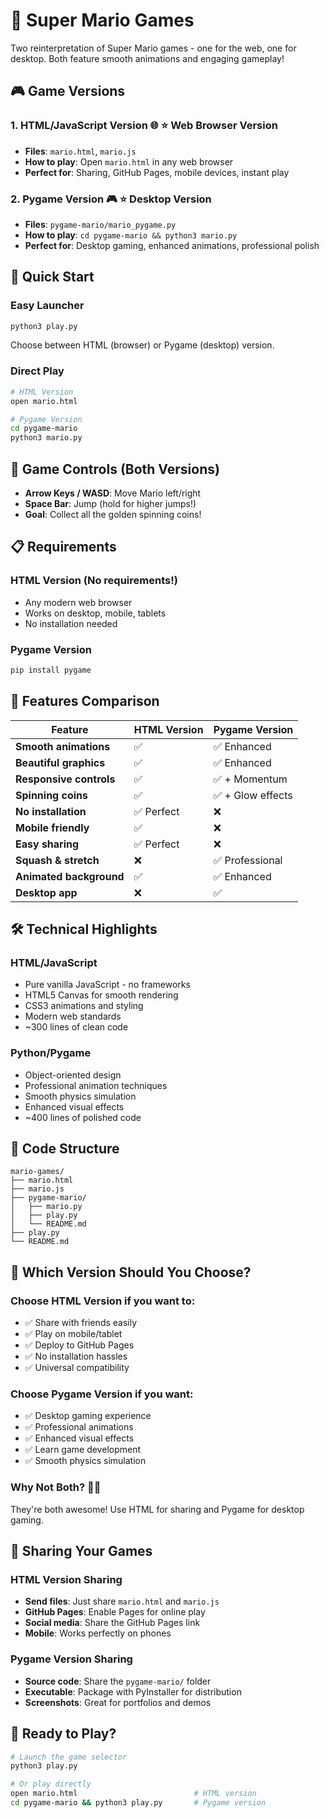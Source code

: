 # 🍄 Super Mario Games

Two reinterpretation of Super Mario games - one for the web, one for desktop. Both feature smooth animations and engaging gameplay!

## 🎮 Game Versions

### 1. HTML/JavaScript Version 🌐 ⭐ **Web Browser Version**
- **Files**: `mario.html`, `mario.js`
- **How to play**: Open `mario.html` in any web browser
- **Perfect for**: Sharing, GitHub Pages, mobile devices, instant play

### 2. Pygame Version 🎮 ⭐ **Desktop Version**
- **Files**: `pygame-mario/mario_pygame.py`
- **How to play**: `cd pygame-mario && python3 mario.py`
- **Perfect for**: Desktop gaming, enhanced animations, professional polish

## 🚀 Quick Start

### Easy Launcher
```bash
python3 play.py
```
Choose between HTML (browser) or Pygame (desktop) version.

### Direct Play
```bash
# HTML Version 
open mario.html

# Pygame Version 
cd pygame-mario
python3 mario.py
```

## 🎯 Game Controls (Both Versions)

- **Arrow Keys / WASD**: Move Mario left/right
- **Space Bar**: Jump (hold for higher jumps!)
- **Goal**: Collect all the golden spinning coins!

## 📋 Requirements

### HTML Version (No requirements!)
- Any modern web browser
- Works on desktop, mobile, tablets
- No installation needed

### Pygame Version
```bash
pip install pygame
```

## 🌟 Features Comparison

| Feature | HTML Version | Pygame Version |
|---------|-------------|----------------|
| **Smooth animations** | ✅ | ✅ Enhanced |
| **Beautiful graphics** | ✅ | ✅ Enhanced |
| **Responsive controls** | ✅ | ✅ + Momentum |
| **Spinning coins** | ✅ | ✅ + Glow effects |
| **No installation** | ✅ Perfect | ❌ |
| **Mobile friendly** | ✅ | ❌ |
| **Easy sharing** | ✅ Perfect | ❌ |
| **Squash & stretch** | ❌ | ✅ Professional |
| **Animated background** | ✅ | ✅ Enhanced |
| **Desktop app** | ❌ | ✅ |


## 🛠️ Technical Highlights

### HTML/JavaScript
- Pure vanilla JavaScript - no frameworks
- HTML5 Canvas for smooth rendering
- CSS3 animations and styling
- Modern web standards
- ~300 lines of clean code

### Python/Pygame
- Object-oriented design
- Professional animation techniques
- Smooth physics simulation
- Enhanced visual effects
- ~400 lines of polished code

## 📝 Code Structure

```
mario-games/
├── mario.html       
├── mario.js        
├── pygame-mario/           
│   ├── mario.py  
│   ├── play.py            
│   └── README.md         
├── play.py                
└── README.md              
```

## 🎯 Which Version Should You Choose?

### Choose **HTML Version** if you want to:
- ✅ Share with friends easily
- ✅ Play on mobile/tablet
- ✅ Deploy to GitHub Pages
- ✅ No installation hassles
- ✅ Universal compatibility

### Choose **Pygame Version** if you want:
- ✅ Desktop gaming experience
- ✅ Professional animations
- ✅ Enhanced visual effects
- ✅ Learn game development
- ✅ Smooth physics simulation

### Why Not Both? 🤷‍♂️
They're both awesome! Use HTML for sharing and Pygame for desktop gaming.

## 🤝 Sharing Your Games

### HTML Version Sharing
- **Send files**: Just share `mario.html` and `mario.js`
- **GitHub Pages**: Enable Pages for online play
- **Social media**: Share the GitHub Pages link
- **Mobile**: Works perfectly on phones

### Pygame Version Sharing
- **Source code**: Share the `pygame-mario/` folder
- **Executable**: Package with PyInstaller for distribution
- **Screenshots**: Great for portfolios and demos

## 🚀 Ready to Play?

```bash
# Launch the game selector
python3 play.py

# Or play directly
open mario.html                          # HTML version
cd pygame-mario && python3 play.py       # Pygame version
```
